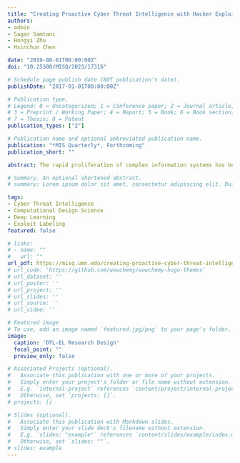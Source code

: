 ```yaml
---
title: "Creating Proactive Cyber Threat Intelligence with Hacker Exploit Labels: A Deep Transfer Learning Approach"
authors:
- admin
- Sagar Samtani
- Hongyi Zhu
- Hsinchun Chen

date: "2019-08-01T00:00:00Z"
doi: "10.25300/MISQ/2023/17316"

# Schedule page publish date (NOT publication's date).
publishDate: "2017-01-01T00:00:00Z"

# Publication type.
# Legend: 0 = Uncategorized; 1 = Conference paper; 2 = Journal article;
# 3 = Preprint / Working Paper; 4 = Report; 5 = Book; 6 = Book section;
# 7 = Thesis; 8 = Patent
publication_types: ["2"]

# Publication name and optional abbreviated publication name.
publication: "*MIS Quarterly*, Forthcoming"
publication_short: ""

abstract: The rapid proliferation of complex information systems has been met by an ever-increasing quantity of exploits that can cause irreparable cyber breaches. To mitigate these cyber threats, academia and industry have placed a significant focus on proactively identifying and labeling exploits developed by the international hacker community. However, prevailing approaches for labeling exploits in hacker forums do not leverage metadata from exploit DarkNet Markets, or public exploit repositories to enhance labeling performance. In this study, we adopted the computational design science paradigm to develop a novel information technology artifact, the Deep Transfer Learning Exploit Labeler (DTL-EL). DTL-EL incorporates a pre-initialization design, multi-layer deep transfer learning (DTL), and a self-attention mechanism to automatically label exploits in hacker forums. We rigorously evaluated the proposed DTL-EL against state-of-the-art non-DTL benchmark methods based in classical machine learning and deep learning. Results suggest that the proposed DTL-EL significantly outperforms benchmark methods based on accuracy, precision, recall, and F1-score. Our proposed DTL-EL framework provides important practical implications for key stakeholders such as cybersecurity managers, analysts, and educators.

# Summary. An optional shortened abstract.
# summary: Lorem ipsum dolor sit amet, consectetur adipiscing elit. Duis posuere tellus ac convallis placerat. Proin tincidunt magna sed ex sollicitudin condimentum.

tags:
- Cyber Threat Intelligence
- Computational Design Science
- Deep Learning
- Exploit Labeling
featured: false

# links:
# - name: ""
#   url: ""
url_pdf: https://misq.umn.edu/creating-proactive-cyber-threat-intelligence-with-hacker-exploit-labels-a-deep-transfer-learning-approach.html
# url_code: 'https://github.com/wowchemy/wowchemy-hugo-themes'
# url_dataset: ''
# url_poster: ''
# url_project: ''
# url_slides: ''
# url_source: ''
# url_video: ''

# Featured image
# To use, add an image named `featured.jpg/png` to your page's folder. 
image:
  caption: 'DTL-EL Research Design'
  focal_point: ""
  preview_only: false

# Associated Projects (optional).
#   Associate this publication with one or more of your projects.
#   Simply enter your project's folder or file name without extension.
#   E.g. `internal-project` references `content/project/internal-project/index.md`.
#   Otherwise, set `projects: []`.
# projects: []

# Slides (optional).
#   Associate this publication with Markdown slides.
#   Simply enter your slide deck's filename without extension.
#   E.g. `slides: "example"` references `content/slides/example/index.md`.
#   Otherwise, set `slides: ""`.
# slides: example
---
```


